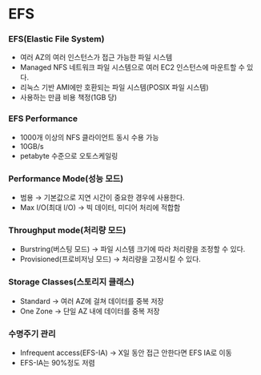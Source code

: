 # EFS

### EFS(Elastic File System)

- 여러 AZ의 여러 인스턴스가 접근 가능한 파일 시스템
- Managed NFS 네트워크 파일 시스템으로 여러 EC2 인스턴스에 마운트할 수 있다.
- 리눅스 기반 AMI에만 호환되는 파일 시스템(POSIX 파일 시스템)
- 사용하는 만큼 비용 책정(1GB 당)

### EFS Performance

- 1000개 이상의 NFS 클라이언트 동시 수용 가능
- 10GB/s
- petabyte 수준으로 오토스케일링

### Performance Mode(성능 모드)

- 범용 → 기본값으로 지연 시간이 중요한 경우에 사용한다.
- Max I/O(최대 I/O) → 빅 데이터, 미디어 처리에 적합함

### Throughput mode(처리량 모드)

- Burstring(버스팅 모드) → 파일 시스템 크기에 따라 처리량을 조정할 수 있다.
- Provisioned(프로비저닝 모드) → 처리량을 고정시킬 수 있다.

### Storage Classes(스토리지 클래스)

- Standard → 여러 AZ에 걸쳐 데이터를 중복 저장
- One Zone → 단일 AZ 내에 데이터를 중복 저장

### 수명주기 관리

- Infrequent access(EFS-IA) → X일 동안 접근 안한다면 EFS IA로 이동
- EFS-IA는 90%정도 저렴
